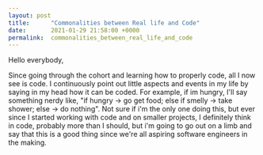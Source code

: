 ```yaml
---
layout: post
title:      "Commonalities between Real life and Code"
date:       2021-01-29 21:58:00 +0000
permalink:  commonalities_between_real_life_and_code
---
```



Hello everybody,

Since going through the cohort and learning how to properly code, all I now see is code. I continuously point out little aspects and events in my life by saying in my head how it can be coded. For example, if im hungry, I'll say something nerdy like, "if hungry -> go get food; else if smelly -> take shower; else -> do nothing". Not sure if i'm the only one doing this, but ever since I started working with code and on smaller projects, I definitely think in code, probably more than I should, but i'm going to go out on a limb and say that this is a good thing since we're all aspiring software engineers in the making. 
